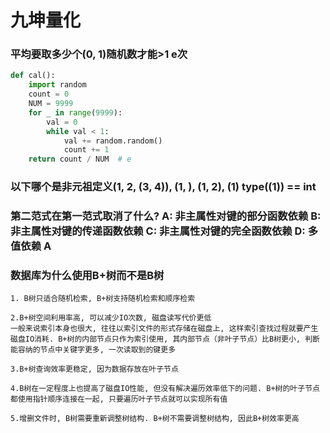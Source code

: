 # 九坤量化

### 平均要取多少个(0, 1)随机数才能>1    e次
```python
def cal():
    import random
    count = 0
    NUM = 9999
    for _ in range(9999):
        val = 0
        while val < 1:
            val += random.random()
            count += 1
    return count / NUM  # e
```
### 以下哪个是非元祖定义(1, 2, (3, 4)), (1, ), (1, 2), (1)     type((1)) == int
### 第二范式在第一范式取消了什么? A: 非主属性对键的部分函数依赖 B: 非主属性对键的传递函数依赖 C: 非主属性对键的完全函数依赖 D: 多值依赖     A
### 数据库为什么使用B+树而不是B树
```
1. B树只适合随机检索, B+树支持随机检索和顺序检索

2.B+树空间利用率高, 可以减少IO次数, 磁盘读写代价更低
一般来说索引本身也很大, 往往以索引文件的形式存储在磁盘上, 这样索引查找过程就要产生磁盘IO消耗. B+树的内部节点只作为索引使用, 其内部节点（非叶子节点）比B树更小, 判断能容纳的节点中关键字更多, 一次读取到的键更多

3.B+树查询效率更稳定, 因为数据存放在叶子节点

4.B树在一定程度上也提高了磁盘IO性能, 但没有解决遍历效率低下的问题. B+树的叶子节点都使用指针顺序连接在一起, 只要遍历叶子节点就可以实现所有值

5.增删文件时, B树需要重新调整树结构. B+树不需要调整树结构, 因此B+树效率更高
```
